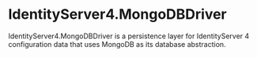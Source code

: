 # IdentityServer4.MongoDBDriver

IdentityServer4.MongoDBDriver is a persistence layer for IdentityServer 4 configuration data that uses MongoDB as its database abstraction.